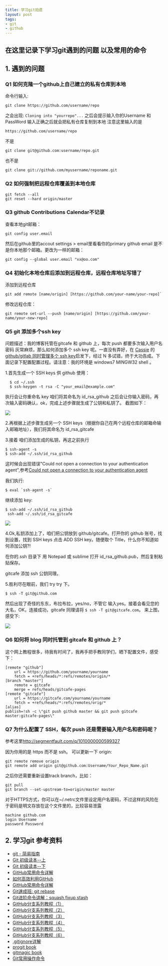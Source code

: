 ```yaml
---
title: 学习git拾遗
layout: post
tags:
- git
- github
---
```


## 在这里记录下学习git遇到的问题 以及常用的命令



## 1. 遇到的问题

### Q1  如何克隆一个github上自己建立的私有仓库到本地

命令行输入:

```
git clone https://github.com/username/repo
```

之会出现: `Cloning into "yourrepo"...`  之后会提示输入你的Username 和PassWord 输入正确之后就会把私有仓库复制到本地 注意这里输入的是

```
https://github.com/username/repo
```

不是

```
git clone git@github.com:username/repo.git
```

也不是

```
git clone git://github.com/myusername/reponame.git
```


### Q2  如何强制把远程仓库覆盖到本地仓库

```
git fetch --all
git reset --hard origin/master
```


### Q3  github Contributions Calendar不记录

查看本地git邮箱：

```
git config user.email
```

然后在github里的accout settings > email里看看你的primary github email  是不是你本地那个邮箱。更改为一样的邮箱：

```
git config --global user.email "xx@oo.com"
```


### Q4  初始化本地仓库后添加到远程仓库，远程仓库地址写错了

添加到远程仓库

```
git add remote [name/origin] [https://github.com/your-name/your-repo]`
```

修改远程仓库：

```
git remote set-url --push [name/origin] [https://github.com/your-name/your-new-repo]
```

### Q5 git 添加多个ssh key

问题描述：我的博客托管在gitcafe 和 github 上，每次 push 都要多次输入用户名密码 灰常麻烦，那么如何添加多个 ssh key 呢。一直没有弄好，在 [Cassie](http://xuyuan923.github.io/) 的 [github/gitlab 同时管理多个 ssh key](http://xuyuan923.github.io/2014/11/04/github-gitlab-ssh/)启发下，经过 N 多试错，终于大功告成。下面记录下配置配置过程。请注意：我的环境是 windows7 MINGW32 shell
。

1.首先生成一个 SSH keys 供 github 使用：

  ```
    $ cd ~/.ssh
    $ ssh-keygen -t rsa -C "your_email@example.com"
  ```

  执行会让你重命名 key 咱们将其命名为 id_rsa_github
  之后会让你输入密码，再次输入密码确认，ok，完成上述步骤就生成了公钥和私钥了。
  截图如下：

  ![](http://paddingme.qiniudn.com/ssh1.png)

2.再根据上述步骤生成另一个 SSH keys（根据你自己在两个远程仓库的邮箱命输入邮箱地址），我们将其命名为 id_rsa_gitcafe

3.接着 咱们添加生成的私钥，再这之前执行

  ```
  $ ssh-agent -s
  $ ssh-add ~/.ssh/id_rsa_github
  ```

  这时候会出现错误"Could not open a connection to your authentication agent",参考[Could not open a connection to your authentication agent](http://stackoverflow.com/questions/17846529/could-not-open-a-connection-to-your-authentication-agent)

  我们执行:

  ```
  $ eval `ssh-agent -s`
  ```

  继续添加 key:

  ```
  $ ssh-add ~/.ssh/id_rsa_github
   ssh-add ~/.ssh/id_rsa_gitcafe
  ```

  ![](http://paddingme.qiniudn.com/ssh2.PNG)

4.Ok,私钥添加上了，咱们把公钥放到 github/gitcafe。打开你的 github 账号，找到设置，找到 SSH keys 点击 ADD SSH key。随便取个 Title，什么你不知道如何添加公钥?!

  在你的.ssh 目录下 用 Notepad 或 sublime 打开 id_rsa_github.pub，然后复制粘贴保存。

  gitcafe 添加 ssh 公钥同理。

5.胜利尽在眼前，我们 try try 下。

   ```
   $ ssh -T git@github.com
   ```

  然后出现了奇怪的东东，布拉布拉，yes/no，不管它 输入yes。接着会看见您的大名，OK，连接成功，gitcafe 同理请将 `$ ssh -T git@gitcafe.com`。 来上图，感受下:

  ![](http://paddingme.qiniudn.com/ssh3.PNG)

### Q6 如何将 blog 同时托管到 gitcafe 和 github 上？

这个网上教程很多，待我有时间了，我再手把手教同学们，晒下配置文件，感受下：

```
[remote "github"]
    url = https://github.com/yourname/yourname
    fetch = +refs/heads/*:refs/remotes/origin/*
[branch "master"]
    remote = gitcafe
    merge = refs/heads/gitcafe-pages
[remote "gitcafe"]
    url = https://gitcafe.com/yourname/yourname
    fetch = +refs/heads/*:refs/remotes/orig/*
[alias]
publish=!sh -c \"git push github master && git push gitcafe master:gitcafe-pages\"
```

### Q7 为什么配置了 SSH，每次 push 还是需要输入用户名和密码呢？

参考这里<http://segmentfault.com/q/1010000000599327>

因为你用的是 https 而不是 ssh。
可以更新一下 origin:

```
git remote remove origin
git remote add origin git@github.com:Username/Your_Repo_Name.git
```

之后你还需要重新设置track branch，比如：

```
git pull
git branch --set-upstream-to=origin/master master
```

对于HTTPS方式，你可以在~/.netrc文件里设定用户名密码，不过这样的风险在于密码是明文存放在这个文件里的，比较容易泄露

```
machine github.com
login Username
password Password
```

## 2. 学习git 参考资料

+ [git - 简易指南](http://www.bootcss.com/p/git-guide/)
+ [Git 初级读本--上](http://www.html-js.com/article/1534)
+ [Git 初级读本--下](http://www.html-js.com/article/1535)
+ [GitHub常用命令详解](http://www.html-js.com/article/2023)
+ [如何高效利用GitHub](http://www.yangzhiping.com/tech/github.html)
+ [GitHub常用命令详解](http://www.html-js.com/article/2023)
+ [Git速成班: git rebase](http://www.html-js.com/article/2021)
+ [Git进阶命令讲解：squash,fixup,stash](http://www.html-js.com/article/2064)
+ [GitHub分支系列教程（1）](http://www.html-js.com/article/2024)
+ [GitHub分支系列教程（2）](http://www.html-js.com/article/2025)
+ [GitHub分支系列教程（3）](http://www.html-js.com/article/2026)
+ [GitHub分支系列教程（4）](http://www.html-js.com/article/2027)
+ [GitHub分支系列教程（5）](http://www.html-js.com/article/2028)
+ [GitHub分支系列教程（6）](http://www.html-js.com/article/2029)
+ [.gitignore详解](http://www.html-js.com/article/2030)
+ [progit book](https://github.com/numbbbbb/progit-zh-pdf-epub-mobi)
+ [gitmagic book](https://github.com/blynn/gitmagic/tree/master/zh_cn)
+ [Git常用操作命令](http://yuehu.io/padding-me/425)
